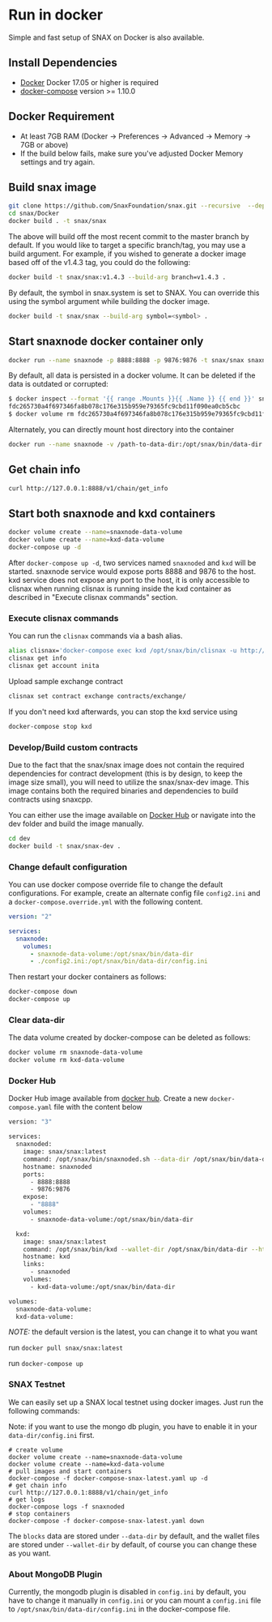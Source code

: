 # Run in docker

Simple and fast setup of SNAX on Docker is also available.

## Install Dependencies

- [Docker](https://docs.docker.com) Docker 17.05 or higher is required
- [docker-compose](https://docs.docker.com/compose/) version >= 1.10.0

## Docker Requirement

- At least 7GB RAM (Docker -> Preferences -> Advanced -> Memory -> 7GB or above)
- If the build below fails, make sure you've adjusted Docker Memory settings and try again.

## Build snax image

```bash
git clone https://github.com/SnaxFoundation/snax.git --recursive  --depth 1
cd snax/Docker
docker build . -t snax/snax
```

The above will build off the most recent commit to the master branch by default. If you would like to target a specific branch/tag, you may use a build argument. For example, if you wished to generate a docker image based off of the v1.4.3 tag, you could do the following:

```bash
docker build -t snax/snax:v1.4.3 --build-arg branch=v1.4.3 .
```

By default, the symbol in snax.system is set to SNAX. You can override this using the symbol argument while building the docker image.

```bash
docker build -t snax/snax --build-arg symbol=<symbol> .
```

## Start snaxnode docker container only

```bash
docker run --name snaxnode -p 8888:8888 -p 9876:9876 -t snax/snax snaxnoded.sh -e --http-alias=snaxnode:8888 --http-alias=127.0.0.1:8888 --http-alias=localhost:8888 arg1 arg2
```

By default, all data is persisted in a docker volume. It can be deleted if the data is outdated or corrupted:

```bash
$ docker inspect --format '{{ range .Mounts }}{{ .Name }} {{ end }}' snaxnode
fdc265730a4f697346fa8b078c176e315b959e79365fc9cbd11f090ea0cb5cbc
$ docker volume rm fdc265730a4f697346fa8b078c176e315b959e79365fc9cbd11f090ea0cb5cbc
```

Alternately, you can directly mount host directory into the container

```bash
docker run --name snaxnode -v /path-to-data-dir:/opt/snax/bin/data-dir -p 8888:8888 -p 9876:9876 -t snax/snax snaxnoded.sh -e --http-alias=snaxnode:8888 --http-alias=127.0.0.1:8888 --http-alias=localhost:8888 arg1 arg2
```

## Get chain info

```bash
curl http://127.0.0.1:8888/v1/chain/get_info
```

## Start both snaxnode and kxd containers

```bash
docker volume create --name=snaxnode-data-volume
docker volume create --name=kxd-data-volume
docker-compose up -d
```

After `docker-compose up -d`, two services named `snaxnoded` and `kxd` will be started. snaxnode service would expose ports 8888 and 9876 to the host. kxd service does not expose any port to the host, it is only accessible to clisnax when running clisnax is running inside the kxd container as described in "Execute clisnax commands" section.

### Execute clisnax commands

You can run the `clisnax` commands via a bash alias.

```bash
alias clisnax='docker-compose exec kxd /opt/snax/bin/clisnax -u http://snaxnoded:8888 --wallet-url http://localhost:8900'
clisnax get info
clisnax get account inita
```

Upload sample exchange contract

```bash
clisnax set contract exchange contracts/exchange/
```

If you don't need kxd afterwards, you can stop the kxd service using

```bash
docker-compose stop kxd
```

### Develop/Build custom contracts

Due to the fact that the snax/snax image does not contain the required dependencies for contract development (this is by design, to keep the image size small), you will need to utilize the snax/snax-dev image. This image contains both the required binaries and dependencies to build contracts using snaxcpp.

You can either use the image available on [Docker Hub](https://hub.docker.com/r/snax/snax-dev/) or navigate into the dev folder and build the image manually.

```bash
cd dev
docker build -t snax/snax-dev .
```

### Change default configuration

You can use docker compose override file to change the default configurations. For example, create an alternate config file `config2.ini` and a `docker-compose.override.yml` with the following content.

```yaml
version: "2"

services:
  snaxnode:
    volumes:
      - snaxnode-data-volume:/opt/snax/bin/data-dir
      - ./config2.ini:/opt/snax/bin/data-dir/config.ini
```

Then restart your docker containers as follows:

```bash
docker-compose down
docker-compose up
```

### Clear data-dir

The data volume created by docker-compose can be deleted as follows:

```bash
docker volume rm snaxnode-data-volume
docker volume rm kxd-data-volume
```

### Docker Hub

Docker Hub image available from [docker hub](https://hub.docker.com/r/snax/snax/).
Create a new `docker-compose.yaml` file with the content below

```bash
version: "3"

services:
  snaxnoded:
    image: snax/snax:latest
    command: /opt/snax/bin/snaxnoded.sh --data-dir /opt/snax/bin/data-dir -e --http-alias=snaxnoded:8888 --http-alias=127.0.0.1:8888 --http-alias=localhost:8888
    hostname: snaxnoded
    ports:
      - 8888:8888
      - 9876:9876
    expose:
      - "8888"
    volumes:
      - snaxnode-data-volume:/opt/snax/bin/data-dir

  kxd:
    image: snax/snax:latest
    command: /opt/snax/bin/kxd --wallet-dir /opt/snax/bin/data-dir --http-server-address=127.0.0.1:8900 --http-alias=localhost:8900 --http-alias=kxd:8900
    hostname: kxd
    links:
      - snaxnoded
    volumes:
      - kxd-data-volume:/opt/snax/bin/data-dir

volumes:
  snaxnode-data-volume:
  kxd-data-volume:

```

*NOTE:* the default version is the latest, you can change it to what you want

run `docker pull snax/snax:latest`

run `docker-compose up`

### SNAX Testnet

We can easily set up a SNAX local testnet using docker images. Just run the following commands:

Note: if you want to use the mongo db plugin, you have to enable it in your `data-dir/config.ini` first.

```
# create volume
docker volume create --name=snaxnode-data-volume
docker volume create --name=kxd-data-volume
# pull images and start containers
docker-compose -f docker-compose-snax-latest.yaml up -d
# get chain info
curl http://127.0.0.1:8888/v1/chain/get_info
# get logs
docker-compose logs -f snaxnoded
# stop containers
docker-compose -f docker-compose-snax-latest.yaml down
```

The `blocks` data are stored under `--data-dir` by default, and the wallet files are stored under `--wallet-dir` by default, of course you can change these as you want.

### About MongoDB Plugin

Currently, the mongodb plugin is disabled in `config.ini` by default, you have to change it manually in `config.ini` or you can mount a `config.ini` file to `/opt/snax/bin/data-dir/config.ini` in the docker-compose file.
